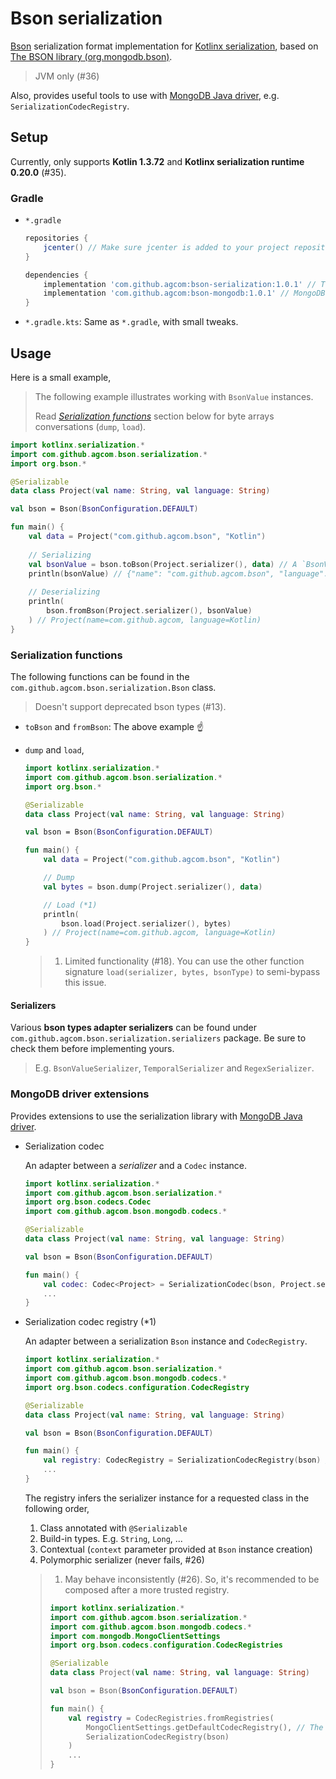# Bson serialization

[Bson](http://bsonspec.org/) serialization format implementation for [Kotlinx serialization](https://github.com/Kotlin/kotlinx.serialization), based on [The BSON library (org.mongodb.bson)](https://mvnrepository.com/artifact/org.mongodb/bson).

> JVM only (#36)

Also, provides useful tools to use with [MongoDB Java driver](https://mongodb.github.io/mongo-java-driver/), e.g. `SerializationCodecRegistry`.

## Setup

Currently, only supports **Kotlin 1.3.72** and **Kotlinx serialization runtime 0.20.0** (#35).

### Gradle

- `*.gradle`

  ```groovy
  repositories {
      jcenter() // Make sure jcenter is added to your project repositories
  }
  
  dependencies {
      implementation 'com.github.agcom:bson-serialization:1.0.1' // The bson serialization library
      implementation 'com.github.agcom:bson-mongodb:1.0.1' // MongoDB driver extensions
  }
  ```

- `*.gradle.kts`: Same as `*.gradle`, with small tweaks.

## Usage

Here is a small example,

> The following example illustrates working with `BsonValue` instances.
>
> Read *[Serialization functions](#serialization-functions)* section below for byte arrays conversations (`dump`, `load`).

```kotlin
import kotlinx.serialization.*
import com.github.agcom.bson.serialization.*
import org.bson.*

@Serializable
data class Project(val name: String, val language: String)

val bson = Bson(BsonConfiguration.DEFAULT)

fun main() {
    val data = Project("com.github.agcom.bson", "Kotlin")
    
    // Serializing
    val bsonValue = bson.toBson(Project.serializer(), data) // A `BsonValue` child, in this case `BsonDocument`
    println(bsonValue) // {"name": "com.github.agcom.bson", "language": "Kotlin"}
    
    // Deserializing
    println(
        bson.fromBson(Project.serializer(), bsonValue)
    ) // Project(name=com.github.agcom, language=Kotlin)
}
```

### Serialization functions

The following functions can be found in the `com.github.agcom.bson.serialization.Bson` class.

> Doesn't support deprecated bson types (#13).

- `toBson` and `fromBson`: The above example :point_up:

- `dump` and `load`,

	```kotlin
	import kotlinx.serialization.*
	import com.github.agcom.bson.serialization.*
	import org.bson.*
	
	@Serializable
	data class Project(val name: String, val language: String)
	
	val bson = Bson(BsonConfiguration.DEFAULT)
	
	fun main() {
	    val data = Project("com.github.agcom.bson", "Kotlin")
	
	    // Dump
	    val bytes = bson.dump(Project.serializer(), data)
	
	    // Load (*1)
	    println(
	        bson.load(Project.serializer(), bytes)
	    ) // Project(name=com.github.agcom, language=Kotlin)
	}
	```

	> 1. Limited functionality (#18). You can use the other function signature `load(serializer, bytes, bsonType)` to semi-bypass this issue.

#### Serializers

Various **bson types adapter serializers** can be found under `com.github.agcom.bson.serialization.serializers` package. Be sure to check them before implementing yours.

> E.g. `BsonValueSerializer`, `TemporalSerializer` and `RegexSerializer`.

### MongoDB driver extensions

Provides extensions to use the serialization library with [MongoDB Java driver](https://mongodb.github.io/mongo-java-driver/).

- Serialization codec

	An adapter between a *serializer* and a `Codec` instance.

	```kotlin
	import kotlinx.serialization.*
	import com.github.agcom.bson.serialization.*
	import org.bson.codecs.Codec
	import com.github.agcom.bson.mongodb.codecs.*
	
	@Serializable
	data class Project(val name: String, val language: String)
	
	val bson = Bson(BsonConfiguration.DEFAULT)
	
	fun main() {
	    val codec: Codec<Project> = SerializationCodec(bson, Project.serializer()) // Look here
	    ...
	}
	```

- Serialization codec registry (*1)

	An adapter between a serialization `Bson` instance and `CodecRegistry`.

	```kotlin
	import kotlinx.serialization.*
	import com.github.agcom.bson.serialization.*
	import com.github.agcom.bson.mongodb.codecs.*
	import org.bson.codecs.configuration.CodecRegistry
	
	@Serializable
	data class Project(val name: String, val language: String)
	
	val bson = Bson(BsonConfiguration.DEFAULT)
	
	fun main() {
	    val registry: CodecRegistry = SerializationCodecRegistry(bson) // Look here
	    ...
	}
	```

	The registry infers the serializer instance for a requested class in the following order,

	1. Class annotated with `@Serializable`
	2. Build-in types. E.g. `String`, `Long`, ...
	3. Contextual (`context` parameter provided at `Bson` instance creation)
	4. Polymorphic serializer (never fails, #26)

	> 1. May behave inconsistently (#26). So, it's recommended to be composed after a more trusted registry.
	>
	> 	```kotlin
	> 	import kotlinx.serialization.*
	> 	import com.github.agcom.bson.serialization.*
	> 	import com.github.agcom.bson.mongodb.codecs.*
	> 	import com.mongodb.MongoClientSettings
	> 	import org.bson.codecs.configuration.CodecRegistries
	> 	
	> 	@Serializable
	> 	data class Project(val name: String, val language: String)
	> 	
	> 	val bson = Bson(BsonConfiguration.DEFAULT)
	> 	
	> 	fun main() {
	> 	    val registry = CodecRegistries.fromRegistries(
	> 	        MongoClientSettings.getDefaultCodecRegistry(), // The default driver codec registry
	> 	        SerializationCodecRegistry(bson)
	> 	    )
	> 	    ...
	> 	}
	> 	```

